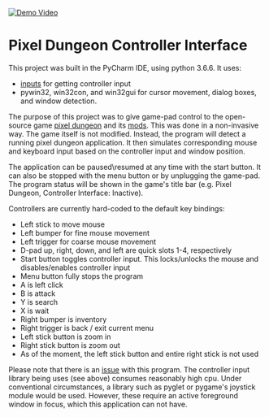 [![Demo Video](https://github.com/olta8/PDControllerInterface/blob/master/Thumbnail.png)](http://www.youtube.com/watch?v=X63V_5YDLC0 "Click to watch the demo")

<!--- Above file links to demo video. Displayed image is contained within the project itself. --->
<!--- Note that Thumbnail.png serves no other purpose in this project, and can be removed. --->

# Pixel Dungeon Controller Interface

This project was built in the PyCharm IDE, using python 3.6.6. It uses:
- [inputs](https://pypi.org/project/inputs/) for getting controller input
- pywin32, win32con, and win32gui for cursor movement, dialog boxes, and window detection.

The purpose of this project was to give game-pad control to the open-source game 
[pixel dungeon](https://github.com/watabou/pixel-dungeon) and its [mods](https://github.com/00-Evan/shattered-pixel-dungeon).
This was done in a non-invasive way. The game itself is not modified. Instead, the program will detect a running pixel
dungeon application. It then simulates corresponding mouse and keyboard input based on the controller input and window position.

The application can be paused\resumed at any time with the start button. It can also be stopped with the menu button
or by unplugging the game-pad. The program status will be shown in the game's title bar (e.g. Pixel Dungeon, Controller Interface: Inactive).

Controllers are currently hard-coded to the default key bindings:
- Left stick to move mouse
- Left bumper for fine mouse movement
- Left trigger for coarse mouse movement
- D-pad up, right, down, and left are quick slots 1-4, respectively
- Start button toggles controller input. This locks/unlocks the mouse and disables/enables controller input
- Menu button fully stops the program
- A is left click
- B is attack
- Y is search
- X is wait
- Right bumper is inventory
- Right trigger is back / exit current menu
- Left stick button is zoom in
- Right stick button is zoom out
- As of the moment, the left stick button and entire right stick is not used

Please note that there is an [issue](https://github.com/zeth/inputs/issues/65) with this program. The controller input
library being uses (see above) consumes reasonably high cpu. Under conventional circumstances, a library such as pyglet
or pygame's joystick module would be used. However, these require an active foreground window in focus, which
this application can not have.